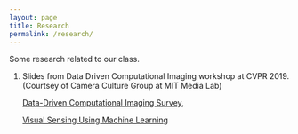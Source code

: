 ```yaml
---
layout: page
title: Research
permalink: /research/
---
```

Some research related to our class.

1. Slides from Data Driven Computational Imaging workshop at CVPR 2019. (Courtsey of Camera Culture Group at MIT Media Lab)

    [Data-Driven Computational Imaging Survey](https://ciml.media.mit.edu/files/ResearchDataDrivenComputationalImaging.pdf),

    [Visual Sensing Using Machine Learning](https://ciml.media.mit.edu/files/CVPR_tutorial_visual_sensing.pdf)
